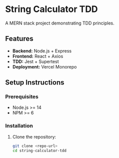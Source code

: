 # String Calculator TDD

A MERN stack project demonstrating TDD principles.

## Features
- **Backend:** Node.js + Express
- **Frontend:** React + Axios
- **TDD:** Jest + Supertest
- **Deployment:** Vercel Monorepo

## Setup Instructions

### Prerequisites
- Node.js >= 14
- NPM >= 6

### Installation
1. Clone the repository:
   ```bash
   git clone <repo-url>
   cd string-calculator-tdd
